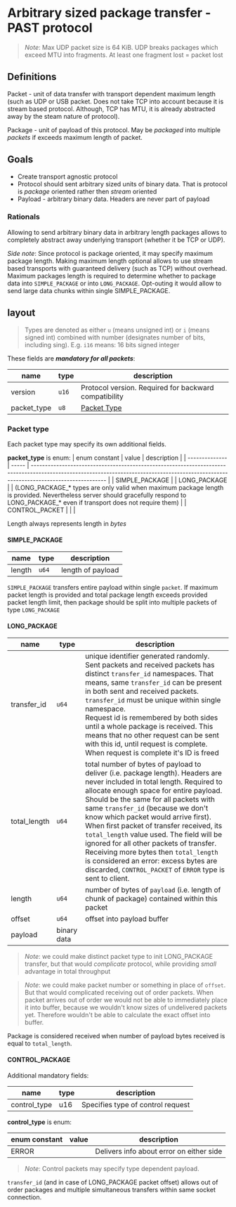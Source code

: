 # Arbitrary sized package transfer - PAST protocol

 > *Note*: Max UDP packet size is 64 KiB. UDP breaks packages which exceed MTU into fragments. At least one fragment lost = packet  lost

## Definitions

Packet - unit of data transfer with transport dependent maximum
 length (such as UDP or USB packet. Does not take TCP into account
 because it is stream based protocol. Although,
  TCP has MTU, it is already abstracted away 
  by the steam nature of protocol).

Package - unit of payload of this protocol. 
May be *packaged* into multiple *packets* if exceeds
 maximum length of packet.

## Goals

 - Create transport agnostic protocol
 - Protocol should sent arbitrary sized units of binary data. That is protocol is *package* oriented rather then *stream* oriented
 - Payload - arbitrary binary data. Headers are never part of payload


### Rationals

Allowing to send arbitrary binary data in arbitrary length packages allows to completely abstract away underlying transport (whether it be TCP or UDP).

*Side note*: Since protocol is package oriented, it may specify maximum package length. Making maximum length optional allows to use stream based transports with guaranteed delivery (such as TCP) without overhead. Maximum packages length is required to determine whether to package data into `SIMPLE_PACKAGE` or into `LONG_PACKAGE`. Opt-outing it would allow to send large data chunks within single SIMPLE_PACKAGE.

##  layout

 > Types are denoted as either `u` (means unsigned int) or `i` (means signed int) combined with number (designates number of bits, including sing). E.g. `i16` means: 16 bits signed integer

 These fields are ***mandatory for all packets***:

| name        | type  | description                                           |
| ----------- | ----- | ----------------------------------------------------- |
| version     | `u16` | Protocol version. Required for backward compatibility |
| packet_type | `u8`  | [Packet Type](#packet-type)                           |



### Packet type
Each packet type may specify its own additional fields.

**packet_type** is enum:
| enum constant  | value | description                                                                                                                                                                            |
| -------------- | ----- | -------------------------------------------------------------------------------------------------------------------------------------------------------------------------------------- |
| SIMPLE_PACKAGE |
| LONG_PACKAGE   |       | (LONG_PACKAGE_* types are only valid when maximum package length is provided. Nevertheless server should gracefully respond to LONG_PACKAGE_* even if transport does not require them) |
| CONTROL_PACKET |       |                                                                                                                                                                                        |

Length always represents length in *bytes*

#### SIMPLE_PACKAGE

| name   | type  | description       |
| ------ | ----- | ----------------- |
| length | `u64` | length of payload |

`SIMPLE_PACKAGE` transfers entire payload within single `packet`. If maximum packet length is provided and total package length exceeds provided packet length limit, then package should be split into multiple packets of type `LONG_PACKAGE`

#### LONG_PACKAGE 

 | name         | type        | description                                                                                                                                                                                                                                                                                                                                                                                                                                                                                                                                                                   |
 | ------------ | ----------- | ----------------------------------------------------------------------------------------------------------------------------------------------------------------------------------------------------------------------------------------------------------------------------------------------------------------------------------------------------------------------------------------------------------------------------------------------------------------------------------------------------------------------------------------------------------------------------- |
 | transfer_id  | `u64`       | unique identifier generated randomly. Sent packets and received packets has distinct `transfer_id` namespaces. That means, same `transfer_id` can be present in both sent and received packets. `transfer_id` must be unique within single namespace.<br> Request id is remembered by both sides until a whole package is received. This means that no other request can be sent with this id, until request is complete. When request is complete it's ID is freed                                                                                                           |
 | total_length | `u64`       | total number of bytes of payload to deliver (i.e. package length). Headers are never included in total length. Required to allocate enough space for entire payload. Should be the same for all packets with same `transfer_id` (because we don't know which packet would arrive first). When first packet of transfer received, its `total_length` value used. The field will be ignored for all other packets of transfer. Receiving more bytes then `total_length` is considered an error: excess bytes are discarded, `CONTROL_PACKET` of `ERROR` type is sent to client. |
 | length       | `u64`       | number of bytes of `payload` (i.e. length of chunk of package) contained within this packet                                                                                                                                                                                                                                                                                                                                                                                                                                                                                   |
 | offset       | `u64`       | offset into payload buffer                                                                                                                                                                                                                                                                                                                                                                                                                                                                                                                                                    |
 | payload      | binary data |
 
 > *Note*: we could make distinct packet type 
 > to init LONG_PACKAGE transfer, but that
 > would *complicate* protocol, while providing *small*
 > advantage in total throughput

 > *Note*: we could make packet number or something in place of `offset`. 
 > But that would complicated receiving out of order packets. When
 > packet arrives out of order we would not be able to immediately place
 > it into buffer, because we wouldn't know sizes of undelivered 
 > packets yet. Therefore wouldn't be able to calculate the exact offset
 > into buffer.

Package is considered received when number of payload bytes received is equal to `total_length`.

#### CONTROL_PACKAGE

Additional mandatory fields:

| name         | type | description                       |
| ------------ | ---- | --------------------------------- |
| control_type | u16  | Specifies type of control request |

 **control_type** is enum:

| enum constant | value | description                              |
| ------------- | ----- | ---------------------------------------- |
| ERROR         |       | Delivers info about error on either side |


> *Note*: Control packets may specify type dependent payload. 

`transfer_id` (and in case of LONG_PACKAGE packet offset) allows out of order packages and multiple simultaneous transfers within same socket connection.
